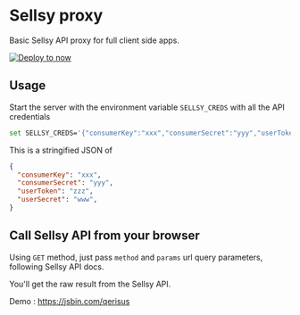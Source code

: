 # Sellsy proxy

Basic Sellsy API proxy for full client side apps.

[![Deploy to now](https://deploy.now.sh/static/button.svg)](https://deploy.now.sh/?repo=https://github.com/fdolin/sellsy-proxy&env=SELLSY_CREDS)

## Usage

Start the server with the environment variable `SELLSY_CREDS` with all the API credentials

```sh
set SELLSY_CREDS='{"consumerKey":"xxx","consumerSecret":"yyy","userToken":"zzz","userSecret":"www"}' npm start
```

This is a stringified JSON of

```json
{
  "consumerKey": "xxx",
  "consumerSecret": "yyy",
  "userToken": "zzz",
  "userSecret": "www",
}
```

## Call Sellsy API from your browser

Using `GET` method, just pass `method` and `params` url query parameters, following Sellsy API docs.

You'll get the raw result from the Sellsy API.

Demo : https://jsbin.com/qerisus

